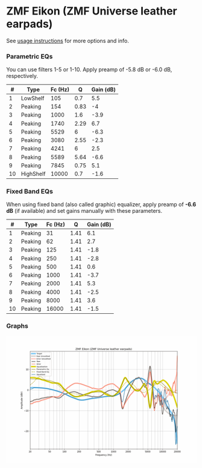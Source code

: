 # ZMF Eikon (ZMF Universe leather earpads)
See [usage instructions](https://github.com/jaakkopasanen/AutoEq#usage) for more options and info.

### Parametric EQs
You can use filters 1-5 or 1-10. Apply preamp of -5.8 dB or -6.0 dB, respectively.

|   # | Type      |   Fc (Hz) |    Q |   Gain (dB) |
|-----|-----------|-----------|------|-------------|
|   1 | LowShelf  |       105 | 0.7  |         5.5 |
|   2 | Peaking   |       154 | 0.83 |        -4   |
|   3 | Peaking   |      1000 | 1.6  |        -3.9 |
|   4 | Peaking   |      1740 | 2.29 |         6.7 |
|   5 | Peaking   |      5529 | 6    |        -6.3 |
|   6 | Peaking   |      3080 | 2.55 |        -2.3 |
|   7 | Peaking   |      4241 | 6    |         2.5 |
|   8 | Peaking   |      5589 | 5.64 |        -6.6 |
|   9 | Peaking   |      7845 | 0.75 |         5.1 |
|  10 | HighShelf |     10000 | 0.7  |        -1.6 |

### Fixed Band EQs
When using fixed band (also called graphic) equalizer, apply preamp of **-6.6 dB** (if available) and set gains manually with these parameters.

|   # | Type    |   Fc (Hz) |    Q |   Gain (dB) |
|-----|---------|-----------|------|-------------|
|   1 | Peaking |        31 | 1.41 |         6.1 |
|   2 | Peaking |        62 | 1.41 |         2.7 |
|   3 | Peaking |       125 | 1.41 |        -1.8 |
|   4 | Peaking |       250 | 1.41 |        -2.8 |
|   5 | Peaking |       500 | 1.41 |         0.6 |
|   6 | Peaking |      1000 | 1.41 |        -3.7 |
|   7 | Peaking |      2000 | 1.41 |         5.3 |
|   8 | Peaking |      4000 | 1.41 |        -2.5 |
|   9 | Peaking |      8000 | 1.41 |         3.6 |
|  10 | Peaking |     16000 | 1.41 |        -1.5 |

### Graphs
![](./ZMF%20Eikon%20(ZMF%20Universe%20leather%20earpads).png)
